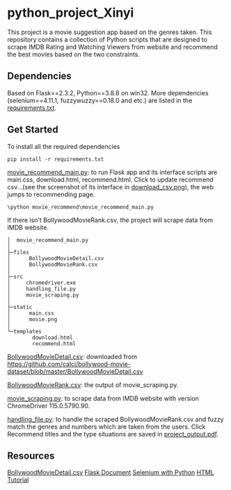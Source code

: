 # python_project_Xinyi
This project is a movie suggestion app based on the genres taken. This repository contains a collection of Python scripts that are designed to scrape IMDB Rating and Watching Viewers from website and recommend the best movies based on the two constraints.
## Dependencies
Based on Flask==2.3.2, Python==3.8.8 on win32. More dependencies (selenium==4.11.1, fuzzywuzzy==0.18.0 and etc.) are listed in the [requirements.txt](https://github.com/fiveheartone/python_project_Xinyi/blob/master/requirements.txt).
## Get Started
To install all the required dependencies
```
pip install -r requirements.txt
```
[movie_recommend_main.py](https://github.com/fiveheartone/python_project_Xinyi/blob/master/movie_recommend/movie_recommend_main.py): to run Flask app and its interface scripts are main.css, download.html, recommend.html. Click to update recommend csv...(see the screenshot of its interface in [download_csv.png](https://github.com/fiveheartone/python_project_Xinyi/blob/master/download_csv.png)), the web jumps to recommending page.
```
\python movie_recommend\movie_recommend_main.py
```
If there isn't BollywoodMovieRank.csv, the project will scrape data from IMDB website.
```
│  movie_recommend_main.py
│
├─files
│      BollywoodMovieDetail.csv
│      BollywoodMovieRank.csv
│
├─src
│     chromedriver.exe
│     handling_file.py
│     movie_scraping.py
│
├─static
│      main.css
│      movie.png
│
└─templates
        download.html
        recommend.html
```
[BollywoodMovieDetail.csv](https://github.com/fiveheartone/python_project_Xinyi/blob/master/movie_recommend/files/BollywoodMovieDetail.csv): downloaded from https://github.com/calci/bollywood-movie-dataset/blob/master/BollywoodMovieDetail.csv

[BollywoodMovieRank.csv](https://github.com/fiveheartone/python_project_Xinyi/blob/master/movie_recommend/files/BollywoodMovieRank.csv): the output of movie_scraping.py.

[movie_scraping.py](https://github.com/fiveheartone/python_project_Xinyi/blob/master/movie_recommend/src/movie_scraping.py): to scrape data from IMDB website with version ChromeDriver 115.0.5790.90.

[handling_file.py](https://github.com/fiveheartone/python_project_Xinyi/blob/master/movie_recommend/src/handling_file.py): to handle the scraped BollywoodMovieRank.csv and fuzzy match the genres and numbers which are taken from the users. Click Recommend titles and the type situations are saved in [project_output.pdf](https://github.com/fiveheartone/python_project_Xinyi/blob/master/project_output.pdf).

## Resources
[BollywoodMovieDetail.csv](https://github.com/calci/bollywood-movie-dataset/blob/master/BollywoodMovieDetail.csv)
[Flask Document](https://flask.palletsprojects.com/en/2.3.x/)
[Selenium with Python](https://selenium-python.readthedocs.io/index.html)
[HTML Tutorial](https://www.w3schools.com/html/)
